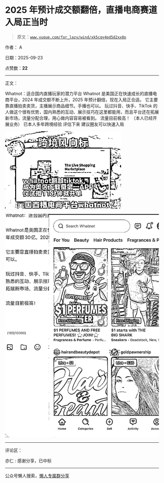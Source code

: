 # 2025 年预计成交额翻倍，直播电商赛道入局正当时

> 原文：[`www.yuque.com/for_lazy/wind/xk5cqy4pd5d2xx8o`](https://www.yuque.com/for_lazy/wind/xk5cqy4pd5d2xx8o)

作者： A

日期：2025-09-23

点赞数：**22**

* * *

正文：

Whatnot：适合国内直播玩家的潜力平台 Whatnot 是美国正在快速成长的直播电商平台，2024 年成交额不断上升，2025 年预计翻倍，现在入局正合适。
它主要靠直播拍卖卖货，主播展示商品细节。手播也可以。
玩过抖音、快手、TikTok 的人做这个很有优势，国内熟悉的互动、展示技巧在这里都能用，而且平台还在拓展新市场，流量分配合理，用心做内容容易被看到。
流量目前极高！ （本人已经开展业务） 已本人多年跨境经验 评估下来 建议圈友可以快速入局

![](img/78363c42e086a92c3b233415363e3215.png "None")

![](img/c74e9d785bfb4489a227f1dcb34aad0b.png "None")

* * *

评论区：

亦仁 : 感谢分享，已中标

* * *

公众号懒人搜索，[懒人专属群分享](https://lazybook.fun/#/blog/group)